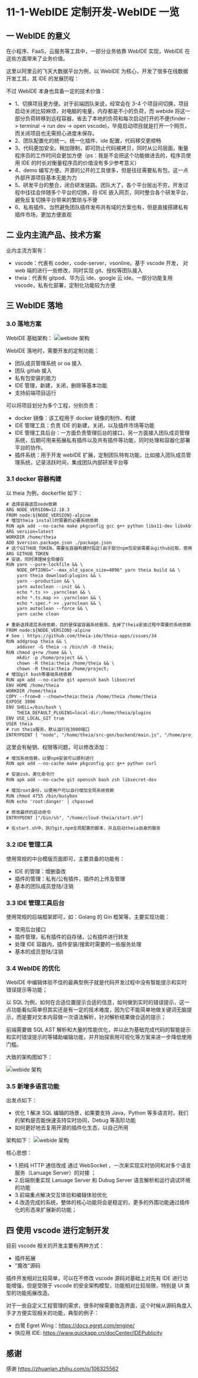 # 11-1-WebIDE 定制开发-WebIDE 一览

## 一 WebIDE 的意义

在小程序、FaaS，云服务等工具中，一部分业务依靠 WebIDE 实现，WebIDE 在这些方面带来了业务价值。

这里以阿里云的飞天大数据平台为例，以 WebIDE 为核心，开发了很多在线数据开发工具，其 IDE 的发展历程：

不过 WebIDE 本身也具备一定的技术价值：

- 1、切换项目更方便。对于前端团队来说，经常会在 3-4 个项目间切换，项目启动关闭比较麻烦，对电脑的电量，内存都是不小的负荷，而 webide 将这一部分负荷转移到远程容器，省去了本地的负荷和每次启动打开的不便(finder -> terminal -> run dev -> open vscode)，毕竟启动项目就是打开一个网页，而关闭项目也无需担心进度未保存。
- 2、团队配置化的统一。统一化插件、ide 配置，代码移交更顺畅
- 3、代码更加安全。稍加限制，即可防止代码被拷贝，同时从公司层面，衡量程序员的工作时间会更加方便（ps：我是不会把这个功能做进去的，程序员使用 IDE 的时长对衡量程序员的价值没有多少参考意义）
- 4、demo 编写方便。开源的公开的工具很多，但是往往需要私有包，这一点外部开源项目基本无能为力
- 5、研发平台的整合，闭合研发链路。团队大了，各个平台层出不穷，开发过程中往往会伴随多个平台的切换，将 IDE 嵌入网页，同时整合各个研发平台，避免反复切换平台带来的繁琐与不便
- 6、私有插件。当然避免团队插件发布共有域的方案也有，但是直接搭建私有插件市场，更加方便直观

## 二 业内主流产品、技术方案

业内主流方案有：

- vscode：代表有 coder，code-server，vsonline。基于 vscode 开发， 对 web 端的进行一些修改，同时实现 git、授权等团队接入
- theia：代表有 gitpod、华为云 ide、google 云 ide。一部分功能复用 vscode，私有化部署，定制化功能较为方便

## 三 WebIDE 落地

### 3.0 落地方案

WebIDE 基础架构：
![webide 架构](../images/vscode/01.webp)

WebIDE 落地时，需要开发的定制功能：

- 团队成员管理系统 or oa 接入
- 团队 gitlab 接入
- 私有包安装的能力
- IDE 管理，新建，关闭，删除等基本功能
- 支持前端项目运行

可以将项目划分为多个工程，分别负责：

- docker 镜像：该工程用于 docker 镜像的制作、构建
- IDE 管理工具：负责 IDE 的新建，关闭，以及插件市场等功能
- IDE 管理工具后台：一方面负责管理后台的接口，另一方面接入团队成员管理系统，后期可用来拓展私有插件以及共有插件等功能，同时处理和容器化部署平台的协作。
- 插件系统：用于开发 webIDE 扩展，定制团队特有功能，比如接入团队成员管理系统，记录活跃时间，集成团队内部研发平台等

### 3.1 docker 容器构建

以 theia 为例，dockerfile 如下：

```txt
# 选择容器底层node依赖
ARG NODE_VERSION=12.18.3
FROM node:${NODE_VERSION}-alpine
# 增加theia install时需要的必要系统依赖
RUN apk add --no-cache make pkgconfig gcc g++ python libx11-dev libxkbfile-dev libsecret-dev
ARG version=latest
WORKDIR /home/theia
ADD $version.package.json ./package.json
# 这个GITHUB_TOKEN，需要在容器构建时指定(由于部分npm包安装需要从github拉取，使用github_token才可以顺利安装)
ARG GITHUB_TOKEN
# 安装，同时清理掉全局缓存
RUN yarn --pure-lockfile && \
    NODE_OPTIONS="--max_old_space_size=4096" yarn theia build && \
    yarn theia download:plugins && \
    yarn --production && \
    yarn autoclean --init && \
    echo *.ts >> .yarnclean && \
    echo *.ts.map >> .yarnclean && \
    echo *.spec.* >> .yarnclean && \
    yarn autoclean --force && \
    yarn cache clean

# 重新选择底层系统依赖，目的是保留容器系统极简，去掉了theia安装过程中需要的系统依赖，从而减小镜像提及
FROM node:${NODE_VERSION}-alpine
# See : https://github.com/theia-ide/theia-apps/issues/34
RUN addgroup theia && \
    adduser -G theia -s /bin/sh -D theia;
RUN chmod g+rw /home && \
    mkdir -p /home/project && \
    chown -R theia:theia /home/theia && \
    chown -R theia:theia /home/project;
# 增加git bash等基础系统依赖
RUN apk add --no-cache git openssh bash libsecret
ENV HOME /home/theia
WORKDIR /home/theia
COPY --from=0 --chown=theia:theia /home/theia /home/theia
EXPOSE 3000
ENV SHELL=/bin/bash \
    THEIA_DEFAULT_PLUGINS=local-dir:/home/theia/plugins
ENV USE_LOCAL_GIT true
USER theia
# run theia服务，默认运行在3000端口
ENTRYPOINT [ "node", "/home/theia/src-gen/backend/main.js", "/home/project", "--hostname=0.0.0.0" ]
```

这里会有秘钥、权限等问题，可以修改添加：

```txt
# 增加系统依赖，以便npm安装可以顺利进行
RUN apk add --no-cache make pkgconfig gcc g++ python curl

# 安装zsh，美化命令行
RUN apk add --no-cache git openssh bash zsh libsecret-dev

# 增加root身份，以便用户可以自行增加全局系统依赖
RUN chmod 4755 /bin/busybox
RUN echo 'root:danger' | chpasswd

# 修改最终的启动命令
ENTRYPOINT ["/bin/sh", "/home/cloud-theia/start.sh"]

# 在start.sh中，执行git,npm全局配置的脚本，并且启动theia自身的服务
```

### 3.2 IDE 管理工具

使用常规的中台模版页面即可，主要具备的功能有：

- IDE 的管理：增删查改
- 插件的管理：私有/公有插件，插件的上传及管理
- 基本的团队成员登陆/注销

### 3.3 IDE 管理工具后台

使用常规的后端框架即可，如：Golang 的 Gin 框架等，主要实现功能：

- 常用后台接口
- 插件管理，私有插件的自存储，公有插件进行转发
- 处理 IDE 容器内，插件安装/搜索时需要的一些服务处理
- 基本的成员登陆/注销

### 3.4 WebIDE 的优化

WebIDE 中编辑体验不佳的最典型例子就是代码开发过程中没有智能提示和实时错误提示等功能；

以 SQL 为例，如何在合适位置提示合适的信息，如何做到实时的错误提示，这一点功能看似简单但其实还是有一定的技术难度，因为它不能简单地做关键词无脑提示，而是要对文本内容做一次语法解析，针对解析结果做合适的提示；

前端需要做 SQL AST 解析和大量的性能优化，并以此为基础完成代码的智能提示和实时错误提示的等辅助编辑功能，并开始探索用可视化等方案来进一步降低使用门槛。

大致的架构图如下：

![webide 架构](../images/vscode/02.webp)

### 3.5 新增多语言功能

出发点如下：

- 优化 1 解决 SQL 编辑的场景，如果要支持 Java，Python 等多语言时，我们的架构是否能快速支持实时协同，Debug 等高阶功能
- 如何更好地去复用开源的插件化生态，以自己所用

架构如下：
![webide 架构](../images/vscode/03.webp)

核心思想：

- 1.把纯 HTTP 通信改成 通过 WebSocket ，一次来实现实时协同和对多个语言服务（Lanuage Server）的对接 ；
- 2.后端侧重实现 Lanuage Server 和 Dubug Server 语言解析和运行调试环境的功能
- 3.前端重点解决交互体验和编辑体验优化
- 4.改造完成的系统，整体的核心功能将会是稳定的，更多的外围功能通过插件化的形态来扩展新的功能；

## 四 使用 vscode 进行定制开发

目前 vscode 相关的开发主要有两种方式：

- 插件拓展
- "魔改"源码

插件开发相对比较简单，可以在不修改 vscode 源码对基础上对先有 IDE 进行功能增强，但是受限于 vscode 的安全架构模型，功能相对比较局限，特别是 UI 类型的功能拓展改造。

对于一些自定义工程管理的需求，很多时候需要改造界面，这个时候从源码角度入手才方便实现相关的功能，典型的例子：

- 白鹭 Egret Wing：<https://docs.egret.com/engine/>
- 快应用 IDE: <https://www.quickapp.cn/docCenter/IDEPublicity>

## 感谢

感谢 <https://zhuanlan.zhihu.com/p/106325562>
